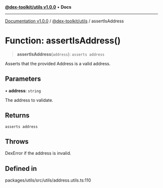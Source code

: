 [**@dex-toolkit/utils v1.0.0**](../README.md) • **Docs**

***

[Documentation v1.0.0](../../../packages.md) / [@dex-toolkit/utils](../README.md) / assertIsAddress

# Function: assertIsAddress()

> **assertIsAddress**(`address`): `asserts address`

Asserts that the provided Address is a valid address.

## Parameters

• **address**: `string`

The address to validate.

## Returns

`asserts address`

## Throws

DexError if the address is invalid.

## Defined in

packages/utils/src/utils/address.utils.ts:110
